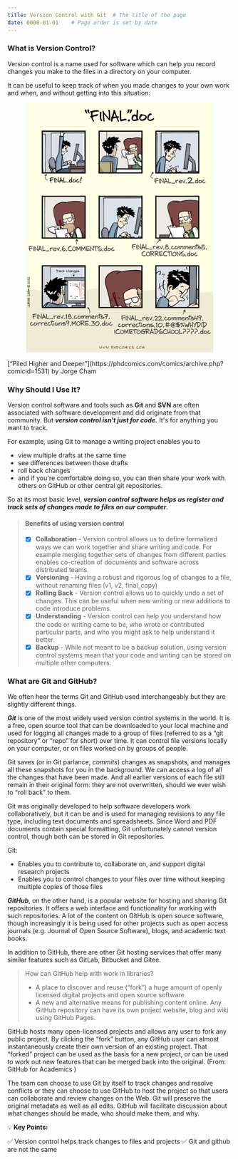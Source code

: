 ```yaml
---
title: Version Control with Git  # The title of the page
date: 0000-01-01    # Page order is set by date
---
```


### What is Version Control?
Version control is a name used for software which can help you record changes you make to the files in a directory on your computer.

It can be useful to keep track of when you made changes to your own work and when, and without getting into this situation:

<p align="center">
  <img src="./assets/images/phdcomics_final.png">
</p>
[“Piled Higher and Deeper”](https://phdcomics.com/comics/archive.php?comicid=1531) by Jorge Cham

### Why Should I Use It?
Version control software and tools such as __Git__ and __SVN__ are often associated with software development and did originate from that community. But __*version control isn't just for code.*__ It's for anything you want to track.

For example, using Git to manage a writing project enables you to
* view multiple drafts at the same time
* see differences between those drafts
* roll back changes
* and if you're comfortable doing so, you can then share your work with others on GitHub or other central git repositories.

So at its most basic level, __*version control software helps us register and track sets of changes made to files on our computer*__.


> #### Benefits of using version control
> - [x] __Collaboration__ - Version control allows us to define formalized ways we can work together and share writing and code. For example merging together sets of changes from different parties enables co-creation of documents and software across distributed teams.
> - [x] __Versioning__ - Having a robust and rigorous log of changes to a file, without renaming files (v1, v2, final_copy)
> - [x] __Rolling Back__ - Version control allows us to quickly undo a set of changes. This can be useful when new writing or new additions to code introduce problems.
> - [x] __Understanding__ - Version control can help you understand how the code or writing came to be, who wrote or contributed particular parts, and who you might ask to help understand it better.
> - [x] __Backup__ - While not meant to be a backup solution, using version control systems mean that your code and writing can be stored on multiple other computers.




### What are Git and GitHub?
We often hear the terms Git and GitHub used interchangeably but they are slightly different things.

**_Git_** is one of the most widely used version control systems in the world. It is a free, open source tool that can be downloaded to your local machine and used for logging all changes made to a group of files (referred to as a “git repository” or “repo” for short) over time. It can control file versions locally on your computer, or on files worked on by groups of people.

Git saves (or in Git parlance, _commits_) changes as snapshots, and manages all these snapshots for you in the background. We can access a log of all the changes that have been made. And all earlier versions of each file still remain in their original form: they are not overwritten, should we ever wish to “roll back” to them.

Git was originally developed to help software developers work collaboratively, but it can be and is used for managing revisions to any file type, including text documents and spreadsheets. Since Word and PDF documents contain special formatting, Git unfortunately cannot version control, though both can be stored in Git repositories.

Git:
* Enables you to contribute to, collaborate on, and support digital research projects
* Enables you to control changes to your files over time without keeping multiple copies of those files

**_GitHub_**, on the other hand, is a popular website for hosting and sharing Git repositories. It offers a web interface and functionality for working with such repositories. A lot of the content on GitHub is open source software, though increasingly it is being used for other projects such as open access journals (e.g. Journal of Open Source Software), blogs, and academic text books.

In addition to GitHub, there are other Git hosting services that offer many similar features such as GitLab, Bitbucket and Gitee.

> How can GitHub help with work in libraries?
>
> * A place to discover and reuse (“fork”) a huge amount of openly licensed digital projects and open source software
> * A new and alternative means for publishing content online. Any GitHub repository can have its own project website, blog and wiki using GitHub Pages.

GitHub hosts many open-licensed projects and allows any user to fork any public project. By clicking the “fork” button, any GitHub user can almost instantaneously create their own version of an existing project. That “forked” project can be used as the basis for a new project, or can be used to work out new features that can be merged back into the original. (From: GitHub for Academics )

The team can choose to use Git by itself to track changes and resolve conflicts or they can choose to use GitHub to host the project so that users can collaborate and review changes on the Web. Git will preserve the original metadata as well as all edits. GitHub will facilitate discussion about what changes should be made, who should make them, and why.

💡 **Key Points:**

✅ Version control helps track changes to files and projects
✅ Git and github are not the same
